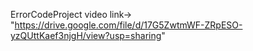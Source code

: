 ErrorCodeProject
video link-> "https://drive.google.com/file/d/17G5ZwtmWF-ZRpESO-yzQUttKaef3njgH/view?usp=sharing"
